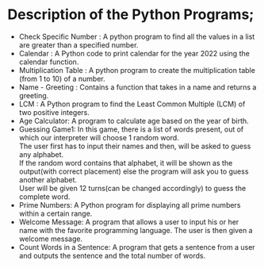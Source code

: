 # Description of the Python Programs;
* Check Specific Number : A python program to find all the values in a list are greater than a specified number.
* Calendar : A Python code to print calendar for the year 2022 using the calendar function.
* Multiplication Table : A python program to create the multiplication table (from 1 to 10) of a number. 
* Name - Greeting : Contains a function that takes in a name and returns a greeting.
* LCM : A Python program to find the Least Common Multiple (LCM) of two positive integers.
* Age Calculator: A program to calculate age based on the year of birth.
* Guessing Game1: In this game, there is a list of words present, out of which our interpreter will choose 1 random word. <br>
The user first has to input their names and then, will be asked to guess any alphabet. <br>
If the random word contains that alphabet, it will be shown as the output(with correct placement) else the program will ask you to guess another alphabet.<br>
User will be given 12 turns(can be changed accordingly) to guess the complete word. <br>
* Prime Numbers: A Python program for displaying all prime numbers within a certain range. 
* Welcome Message: A program that allows a user to input his or her name with the favorite programming language. The user is then given a welcome message. 
* Count Words in a Sentence: A program that gets a sentence from a user and outputs the sentence and the total number of words. <br>
